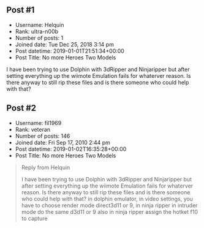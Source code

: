 ## Post #1
- Username: Helquin
- Rank: ultra-n00b
- Number of posts: 1
- Joined date: Tue Dec 25, 2018 3:14 pm
- Post datetime: 2019-01-01T21:51:34+00:00
- Post Title: No more Heroes Two Models

I have been trying to use Dolphin with 3dRipper and Ninjaripper but after setting everything up the wiimote Emulation fails for whaterver reason. Is there anyway to still rip these files and is there someone who could help with that?
## Post #2
- Username: fil1969
- Rank: veteran
- Number of posts: 146
- Joined date: Fri Sep 17, 2010 2:44 pm
- Post datetime: 2019-01-02T16:35:28+00:00
- Post Title: No more Heroes Two Models

> Reply from Helquin
>
> I have been trying to use Dolphin with 3dRipper and Ninjaripper but after setting everything up the wiimote Emulation fails for whaterver reason. Is there anyway to still rip these files and is there someone who could help with that?
in dolphin emulator, in video settings, you have to choose render mode direct3d11 or 9, in ninja ripper in intruder mode do the same d3d11 or 9 also in ninja ripper assign the hotket f10 to capture
